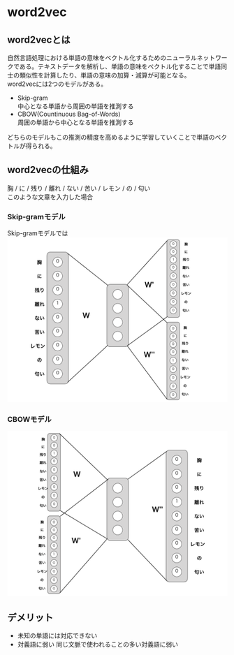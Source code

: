 # word2vec
## word2vecとは
自然言語処理における単語の意味をベクトル化するためのニューラルネットワークである。テキストデータを解析し、単語の意味をベクトル化することで単語同士の類似性を計算したり、単語の意味の加算・減算が可能となる。  
word2vecには2つのモデルがある。
- Skip-gram  
    中心となる単語から周囲の単語を推測する
- CBOW(Countinuous Bag-of-Words)  
    周囲の単語から中心となる単語を推測する  

どちらのモデルもこの推測の精度を高めるように学習していくことで単語のベクトルが得られる。
## word2vecの仕組み
胸 / に / 残り / 離れ / ない / 苦い / レモン / の / 匂い  
このような文章を入力した場合
### Skip-gramモデル
Skip-gramモデルでは
![skip_gram](../img/word2vec_Skip_gram.001.png)

### CBOWモデル
![skip_gram](../img/word2vec_CBOW.001.png)


## デメリット
- 未知の単語には対応できない  
- 対義語に弱い
同じ文脈で使われることの多い対義語に弱い



